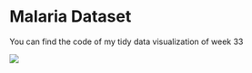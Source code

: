 
# Malaria Dataset

You can find the code of my tidy data visualization of week 33

![](tidytuesday/tidyviz/tidy_tuesday_week_33/tidy_tuesday_2018-11-13.png)

